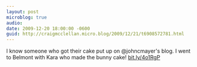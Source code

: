 ```yaml
---
layout: post
microblog: true
audio: 
date: 2009-12-20 18:00:00 -0600
guid: http://craigmcclellan.micro.blog/2009/12/21/t6908572781.html
---
```

I know someone who got their cake put up on @johncmayer's blog.  I went to Belmont with Kara who made the bunny cake! [bit.ly/4o1RgP](http://bit.ly/4o1RgP)
